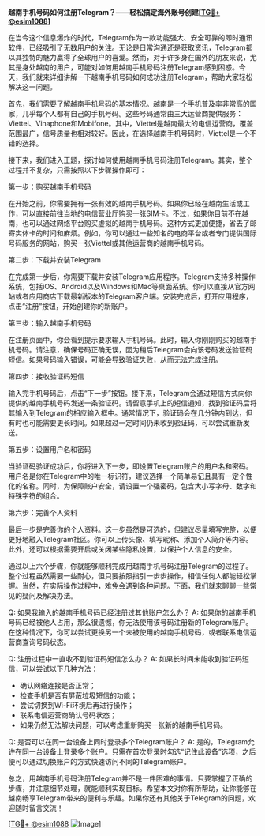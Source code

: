 **越南手机号码如何注册Telegram？——轻松搞定海外账号创建[[TG💪+ @esim1088](https://t.me/s/esim1088)]**

在当今这个信息爆炸的时代，Telegram作为一款功能强大、安全可靠的即时通讯软件，已经吸引了无数用户的关注。无论是日常沟通还是获取资讯，Telegram都以其独特的魅力赢得了全球用户的喜爱。然而，对于许多身在国外的朋友来说，尤其是身处越南的用户，可能对如何用越南手机号码注册Telegram感到困惑。今天，我们就来详细讲解一下越南手机号码如何成功注册Telegram，帮助大家轻松解决这一问题。

首先，我们需要了解越南手机号码的基本情况。越南是一个手机普及率非常高的国家，几乎每个人都有自己的手机号码。这些号码通常由三大运营商提供服务：Viettel、Vinaphone和Mobifone。其中，Viettel是越南最大的电信运营商，覆盖范围最广，信号质量也相对较好。因此，在选择越南手机号码时，Viettel是一个不错的选择。

接下来，我们进入正题，探讨如何使用越南手机号码注册Telegram。其实，整个过程并不复杂，只需按照以下步骤操作即可：

第一步：购买越南手机号码

在开始之前，你需要拥有一张有效的越南手机号码。如果你已经在越南生活或工作，可以直接前往当地的电信营业厅购买一张SIM卡。不过，如果你目前不在越南，也可以通过网络平台购买虚拟的越南手机号码。这种方式更加便捷，省去了邮寄实体卡的时间和麻烦。例如，你可以通过一些知名的电商平台或者专门提供国际号码服务的网站，购买一张Viettel或其他运营商的越南手机号码。

第二步：下载并安装Telegram

在完成第一步后，你需要下载并安装Telegram应用程序。Telegram支持多种操作系统，包括iOS、Android以及Windows和Mac等桌面系统。你可以直接从官方网站或者应用商店下载最新版本的Telegram客户端。安装完成后，打开应用程序，点击“注册”按钮，开始创建你的新账户。

第三步：输入越南手机号码

在注册页面中，你会看到提示要求输入手机号码。此时，输入你刚刚购买的越南手机号码。请注意，确保号码正确无误，因为稍后Telegram会向该号码发送验证码短信。如果号码输入错误，可能会导致验证失败，从而无法完成注册。

第四步：接收验证码短信

输入完手机号码后，点击“下一步”按钮。接下来，Telegram会通过短信方式向你提供的越南手机号码发送一条验证码。请留意手机上的短信通知，找到验证码后将其输入到Telegram的相应输入框中。通常情况下，验证码会在几分钟内到达，但有时也可能需要更长时间。如果超过一定时间仍未收到验证码，可以尝试重新发送。

第五步：设置用户名和密码

当验证码验证成功后，你将进入下一步，即设置Telegram账户的用户名和密码。用户名是你在Telegram中的唯一标识符，建议选择一个简单易记且具有一定个性化的名称。同时，为保障账户安全，请设置一个强密码，包含大小写字母、数字和特殊字符的组合。

第六步：完善个人资料

最后一步是完善你的个人资料。这一步虽然是可选的，但建议尽量填写完整，以便更好地融入Telegram社区。你可以上传头像、填写昵称、添加个人简介等内容。此外，还可以根据需要开启或关闭某些隐私设置，以保护个人信息的安全。

通过以上六个步骤，你就能够顺利完成用越南手机号码注册Telegram的过程了。整个过程虽然需要一些耐心，但只要按照指引一步步操作，相信任何人都能轻松掌握。当然，在实际操作过程中，难免会遇到各种问题。下面，我们就来聊聊一些常见的疑问及解决办法。

Q: 如果我输入的越南手机号码已经注册过其他账户怎么办？
A: 如果你的越南手机号码已经被他人占用，那么很遗憾，你无法使用该号码注册新的Telegram账户。在这种情况下，你可以尝试更换另一个未被使用的越南手机号码，或者联系电信运营商查询号码状态。

Q: 注册过程中一直收不到验证码短信怎么办？
A: 如果长时间未能收到验证码短信，可以尝试以下几种方法：
   - 确认网络连接是否正常；
   - 检查手机是否有屏蔽垃圾短信的功能；
   - 尝试切换到Wi-Fi环境后再进行操作；
   - 联系电信运营商确认号码状态；
   - 如果仍然无法解决问题，可以考虑重新购买一张新的越南手机号码。

Q: 是否可以在同一台设备上同时登录多个Telegram账户？
A: 是的，Telegram允许在同一台设备上登录多个账户。只需在首次登录时勾选“记住此设备”选项，之后便可以通过切换账户的方式快速访问不同的Telegram账户。

总之，用越南手机号码注册Telegram并不是一件困难的事情。只要掌握了正确的步骤，并注意细节处理，就能顺利实现目标。希望本文对你有所帮助，让你能够在越南畅享Telegram带来的便利与乐趣。如果你还有其他关于Telegram的问题，欢迎随时留言交流！

[[TG💪+ @esim1088](https://t.me/s/esim1088) ![Image](https://i.postimg.cc/4NQfJmqS/Snipaste-2025-05-13-00-14-12.png)]